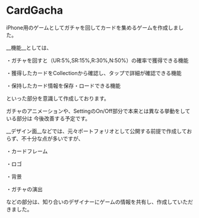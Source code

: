 # CardGacha

iPhone用のゲームとしてガチャを回してカードを集めるゲームを作成しました。


__機能__としては、

・ガチャを回すと（UR:5%,SR:15%,R:30%,N:50%）の確率で獲得できる機能

・獲得したカードをCollectionから確認し、タップで詳細が確認できる機能

・保持したカード情報を保存・ロードできる機能

といった部分を意識して作成しております。


ガチャのアニメーションや、SettingのOn/Off部分で本来とは異なる挙動をしている部分は
今後改善する予定です。


__デザイン面__などでは、元々ポートフォリオとして公開する前提で作成しておらず、不十分な点が多いですが、

・カードフレーム

・ロゴ

・背景

・ガチャの演出

などの部分は、知り合いのデザイナーにゲームの情報を共有し、作成していただきました。


